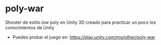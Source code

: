 # poly-war
Shooter de estilo low poly en Unity 3D creado para practicar un poco los conocimientos de Unity

  - Puedes probar el juego en: https://play.unity.com/mg/other/poly-war

